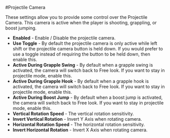 #Projectile Camera

These settings allow you to provide some control over the Projectile Camera.  This camera is active when the player is shooting, grappling, or boost jumping.

- **Enabled** - Enable / Disable the projectile camera.
- **Use Toggle** - By default the projectile camera is only active while left shift or the projectile camera button is held down.  If you would prefer to use a toggle instead of requiring the button to be held down, then enable this.
- **Active During Grapple Swing** - By default when a grapple swing is activated, the camera will switch back to Free look.  If you want to stay in projectile mode, enable this.
- **Active During Grapple Hook** - By default when a grapple hook is activated, the camera will switch back to Free look.  If you want to stay in projectile mode, enable this.
- **Active During Boost Jump** - By default when a boost jump is activated, the camera will switch back to Free look.  If you want to stay in projectile mode, enable this.
- **Vertical Rotation Speed** - The vertical rotation sensitivity.
- **Invert Vertical Rotation** - Invert Y Axis when rotating camera.
- **Horizontal Rotation Speed** - The horizontal rotation sensitivity.
- **Invert Horizontal Rotation** - Invert X Axis when rotating camera.